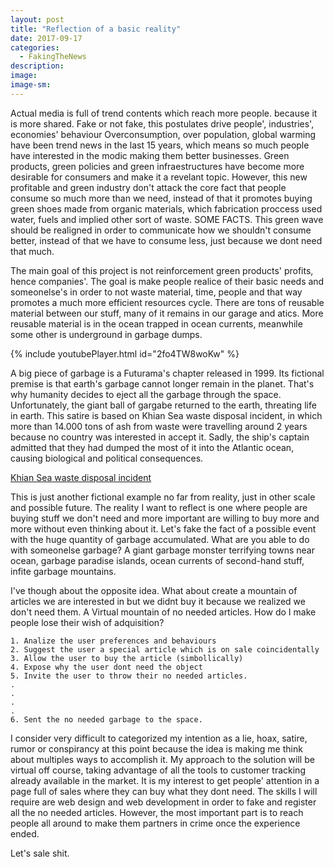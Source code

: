 ```yaml
---
layout: post
title: "Reflection of a basic reality"
date: 2017-09-17
categories:
  - FakingTheNews
description: 
image: 
image-sm:
---
```


Actual media is full of trend contents which reach more people. because it is more shared.
Fake or not fake, this postulates drive people', industries', economies' behaviour
Overconsumption, over population, global warming have been trend news in the last 15 years, which means so much people have interested in the modic making them better businesses. Green products, green policies and green infraestructures have become more desirable for consumers and make it a revelant topic. 
However, this new profitable and green industry don't attack the core fact that people consume so much more than we need, instead of that it promotes buying green shoes made from organic materials, which fabrication proccess used water, fuels and implied other sort of waste. SOME FACTS.
This green wave should be realigned in order to communicate how we shouldn't consume better, instead of that we have to consume less, just because we dont need that much.

The main goal of this project is not reinforcement green products' profits, hence companies'. The goal is make people realice of their basic needs and someonelse's in order to not waste material, time, people and that way promotes a much more efficient resources cycle. There are tons of reusable material between our stuff, many of it remains in our garage and atics. More reusable material is in the ocean trapped in ocean currents, meanwhile some other is underground in garbage dumps.

{% include youtubePlayer.html id="2fo4TW8woKw" %}

A big piece of garbage is a Futurama's chapter released in 1999. Its fictional premise is that earth's garbage cannot longer remain in the planet. That's why humanity decides to eject all the garbage through the space. Unfortunately, the giant ball of gargabe returned to the earth, threating life in earth. This satire is based on Khian Sea waste disposal incident, in which more than 14.000 tons of ash from waste were travelling around 2 years because no country was interested in accept it. Sadly, the ship's captain admitted that they had dumped the most of it into the Atlantic ocean, causing biological and political consequences.

[Khian Sea waste disposal incident](https://en.wikipedia.org/wiki/Khian_Sea_waste_disposal_incident)
	

This is just another fictional example no far from reality, just in other scale and possible future. The reality I want to reflect is one where people are buying stuff we don't need and more important are willing to buy more and more without even thinking about it. Let's fake the fact of a possible event with the huge quantity of garbage accumulated. What are you able to do with someonelse garbage? A giant garbage monster terrifying towns near ocean, garbage paradise islands, ocean currents of second-hand stuff, infite garbage mountains.

I've though about the opposite idea. What about create a mountain of articles we are interested in but we didnt buy it because we realized we don't need them. A Virtual mountain of no needed articles. How do I make people lose their wish of adquisition?

	1. Analize the user preferences and behaviours
	2. Suggest the user a special article which is on sale coincidentally
	3. Allow the user to buy the article (simbollically)
	4. Expose why the user dont need the object
	5. Invite the user to throw their no needed articles.
	.
	.
	.
	.
	6. Sent the no needed garbage to the space.

I consider very difficult to categorized my intention as a lie, hoax, satire, rumor or conspirancy at this point because the idea is making me think about multiples ways to accomplish it. My approach to the solution will be virtual off course, taking advantage of all the tools to customer tracking  already available in the market. It is my interest to get people' attention in a page full of sales where they can buy what they dont need. The skills I will require are web design and web development in order to fake and register all the no needed articles. However, the most important part is to reach people all around to make them partners in crime once the experience ended.

Let's sale shit.
